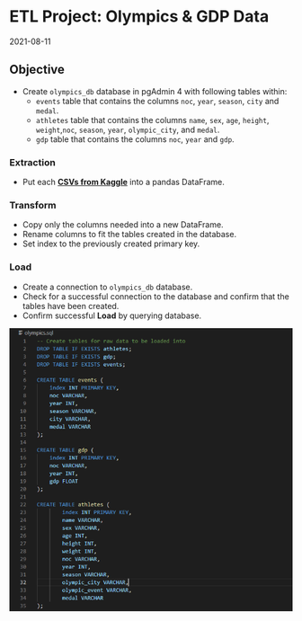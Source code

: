 # ETL Project: Olympics & GDP Data

2021-08-11

## Objective
* Create `olympics_db` database in pgAdmin 4 with following tables within:
  * `events` table that contains the columns `noc`, `year`, `season`, `city` and `medal`.
  * `athletes` table that contains the columns `name`, `sex`, `age`, `height`, `weight`,`noc`, `season`, `year`, `olympic_city`, and `medal`.
  * `gdp` table that contains the columns `noc`, `year` and `gdp`.
 
### Extraction
  * Put each [**CSVs from Kaggle**](Resources) into a pandas DataFrame.

### Transform
  * Copy only the columns needed into a new DataFrame.
  * Rename columns to fit the tables created in the database.
  * Set index to the previously created primary key.

### Load
  * Create a connection to `olympics_db` database.
  * Check for a successful connection to the database and confirm that the tables have been created.
  * Confirm successful **Load** by querying database.

![Screenshot_1](Images/Screenshot_1.png)
